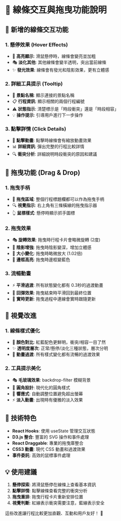# 🎯 線條交互與拖曳功能說明

## 🔗 新增的線條交互功能

### 1. **懸停效果 (Hover Effects)**
- 🌟 **高亮顯示**: 滑鼠懸停時，線條會變亮並加粗
- 🎭 **淡化其他**: 其他線條會變半透明，突出當前線條
- ✨ **發光效果**: 線條會有發光和陰影效果，更有立體感

### 2. **詳細工具提示 (Tooltip)**
- 📍 **景點名稱**: 顯示連接的景點名稱
- 📋 **行程資訊**: 顯示相關的兩個行程編號
- ⚠️ **狀態指示**: 清楚標示是「時段衝突」還是「時段相容」
- 💡 **操作提示**: 引導用戶進行下一步操作

### 3. **點擊詳情 (Click Details)**
- 🎯 **點擊動畫**: 點擊時線條會有縮放動畫效果
- 📊 **詳細資訊**: 彈出完整的行程比較詳情
- 🔍 **衝突分析**: 詳細說明時段衝突的原因和建議

## 🚚 拖曳功能 (Drag & Drop)

### 1. **拖曳手柄**
- 🎯 **拖曳區域**: 整個行程標題欄都可以作為拖曳手柄
- 🔍 **視覺指示**: 右上角有三條橫線的拖曳指示器
- 👆 **鼠標樣式**: 懸停時顯示抓手圖標

### 2. **拖曳效果**
- 🎭 **旋轉效果**: 拖曳時行程卡片會略微旋轉 (2度)
- 🌟 **陰影增強**: 拖曳時陰影變深，增加立體感
- 📏 **大小變化**: 拖曳時略微放大 (1.02倍)
- 🎨 **邊框高亮**: 拖曳時邊框變藍色

### 3. **流暢動畫**
- ⚡ **平滑過渡**: 所有狀態變化都有 0.3秒的過渡動畫
- 🎯 **回彈效果**: 拖曳結束時平滑回到最終位置
- 💫 **實時更新**: 拖曳過程中連線會實時跟隨更新

## 🎨 視覺改進

### 1. **線條樣式優化**
- 🌈 **顏色對比**: 紅藍配色更鮮明，衝突/相容一目了然
- ✨ **透明度層次**: 正常/懸停/淡化三種狀態，層次分明
- 🔄 **動畫過渡**: 所有樣式變化都有流暢的過渡效果

### 2. **工具提示美化**
- 🎭 **毛玻璃效果**: backdrop-filter 模糊背景
- 🌟 **圓角設計**: 現代化的圓角樣式
- 📱 **響應式**: 自動調整位置避免超出螢幕
- ⚡ **淡入動畫**: 出現時有優雅的淡入效果

## 🚀 技術特色

- **React Hooks**: 使用 useState 管理交互狀態
- **D3.js 整合**: 豐富的 SVG 操作和事件處理
- **React Draggable**: 專業的拖曳庫整合
- **CSS3 動畫**: 現代 CSS 動畫和過渡效果
- **事件委託**: 高效的鼠標事件處理

## 💡 使用建議

1. **懸停探索**: 將滑鼠懸停在線條上查看基本資訊
2. **點擊詳情**: 點擊線條查看完整的衝突分析
3. **拖曳重排**: 拖曳行程卡片重新安排位置
4. **視覺判斷**: 紅線表示衝突需要注意，藍線表示安全

這些改進讓行程比較更加直觀、互動和用戶友好！ 🎉
